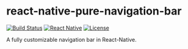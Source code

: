 # react-native-pure-navigation-bar

[![Build Status](https://travis-ci.org/gaoxiaosong/react-native-pure-navigation-bar.svg?branch=master)](https://travis-ci.org/gaoxiaosong/react-native-pure-navigation-bar)
[![React Native](https://img.shields.io/badge/react%20native-0.52.2-brightgreen.svg)](https://github.com/facebook/react-native)
[![License](https://img.shields.io/aur/license/yaourt.svg)](https://github.com/gaoxiaosong/react-native-pure-navigation-bar/blob/master/LICENSE)

A fully customizable navigation bar in React-Native.